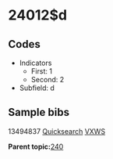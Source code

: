 # 24012$d

## Codes

-   Indicators
    -   First: 1
    -   Second: 2
-   Subfield: d

## Sample bibs

13494837 [Quicksearch](https://search.library.yale.edu/catalog/13494837) [VXWS](http://prodorbis.library.yale.edu:7014/vxws/GetHoldingsService?bibId=13494837)

**Parent topic:**[240](../../tags/240/240.md)

